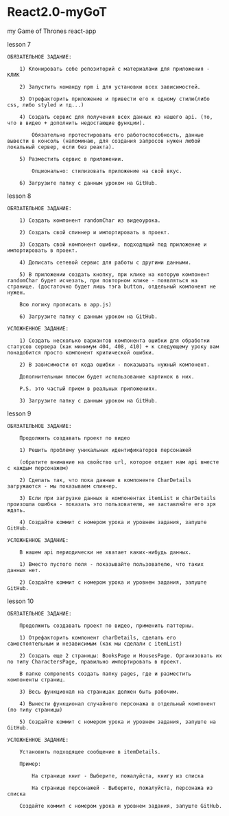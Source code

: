 # React2.0-myGoT
my Game of Thrones react-app

lesson 7

    ОБЯЗАТЕЛЬНОЕ ЗАДАНИЕ: 

        1) Клонировать себе репозиторий с материалами для приложения - КЛИК

        2) Запустить команду npm i для установки всех зависимостей.

        3) Отрефакторить приложение и привести его к одному стилю(либо css, либо styled и тд...)

        4) Создать сервис для получения всех данных из нашего api. (то, что в видео + дополнить недостающие функции).

            Обязательно протестировать его работоспособность, данные вывести в консоль (напоминаю, для создания запросов нужен любой локальный сервер, если без реакта).

        5) Разместить сервис в приложении.

            Опционально: стилизовать приложение на свой вкус.

        6) Загрузите папку с данным уроком на GitHub.


lesson 8

    ОБЯЗАТЕЛЬНОЕ ЗАДАНИЕ: 

        1) Создать компонент randomChar из видеоурока.

        2) Создать свой спиннер и импортировать в проект.

        3) Создать свой компонент ошибки, подходящий под приложение и импортировать в проект.

        4) Дописать сетевой сервис для работы с другими данными.

        5) В приложении создать кнопку, при клике на которую компонент randomChar будет исчезать, при повторном клике - появляться на странице. (достаточно будет лишь тэга button, отдельный компонент не нужен.

        Всю логику прописать в app.js)

        6) Загрузите папку с данным уроком на GitHub.

    УСЛОЖНЕННОЕ ЗАДАНИЕ:  

        1) Создать несколько вариантов компонента ошибки для обработки статусов сервера (как минимум 404, 408, 410) + к следующему уроку вам понадобится просто компонент критической ошибки.

        2) В зависимости от кода ошибки - показывать нужный компонент. 

        Дополнительным плюсом будет использование картинок в них.

        P.S. это частый прием в реальных приложениях.

        3) Загрузите папку с данным уроком на GitHub.


lesson 9

    ОБЯЗАТЕЛЬНОЕ ЗАДАНИЕ: 

        Продолжить создавать проект по видео 

        1) Решить проблему уникальных идентификаторов персонажей 

        (обратите внимание на свойство url, которое отдает нам api вместе с каждым персонажем)

        2) Сделать так, что пока данные в компоненте CharDetails загружаются - мы показываем спиннер.

        3) Если при загрузке данных в компонентах itemList и charDetails произошла ошибка - показать это пользователю, не заставляйте его зря ждать.

        4) Создайте коммит с номером урока и уровнем задания, запуште GitHub.

    УСЛОЖНЕННОЕ ЗАДАНИЕ:  

        В нашем api периодически не хватает каких-нибудь данных. 

        1) Вместо пустого поля - показывайте пользователю, что таких данных нет.

        2) Создайте коммит с номером урока и уровнем задания, запуште GitHub.


lesson 10

    ОБЯЗАТЕЛЬНОЕ ЗАДАНИЕ: 

        Продолжить создавать проект по видео, применить паттерны. 

        1) Отрефакторить компонент charDetails, сделать его самостоятельным и независимым (как мы сделали с itemList)

        2) Создать еще 2 страницы: BooksPage и HousesPage. Организовать их по типу CharactersPage, правильно импортировать в проект.

        В папке components создать папку pages, где и разместить компоненты страниц.

        3) Весь функционал на страницах должен быть рабочим.

        4) Вынести функционал случайного персонажа в отдельный компонент (по типу страницы)

        5) Создайте коммит с номером урока и уровнем задания, запуште на GitHub.

    УСЛОЖНЕННОЕ ЗАДАНИЕ:  

        Установить подходящее сообщение в itemDetails. 

        Пример: 

            На странице книг - Выберите, пожалуйста, книгу из списка 

            На странице персонажей - Выберите, пожалуйста, персонажа из списка

        Создайте коммит с номером урока и уровнем задания, запуште GitHub.